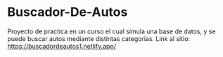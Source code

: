 # Buscador-De-Autos
Proyecto de practica en un curso el cual simula una base de datos, y se puede buscar autos mediante distintas categorias. 
Link al sitio: https://buscadordeautos1.netlify.app/
